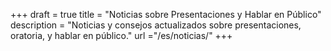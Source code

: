 +++
draft 			= true
title 				= "Noticias sobre Presentaciones y Hablar en Público"
description	= "Noticias y consejos actualizados sobre presentaciones, oratoria, y hablar en público."
url					="/es/noticias/"
+++